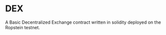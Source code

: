 # DEX
A Basic Decentralized Exchange contract written in solidity deployed on the Ropstein testnet.
